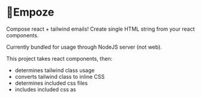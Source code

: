 # 📨Empoze
 Compose react + tailwind emails! Create single HTML string from your react components.

Currently bundled for usage through NodeJS server (not web).


This project takes react components, then:
- determines tailwind class usage
- converts tailwind class to inline CSS
- determines included css files
- includes included css as <style> tags

The end result is: Tailwind CSS V3 classes + Custom external CSS + React Components (use them as you normally would: nesting, props, etc). All outputted to a programmatic HTML string (which currently is output to a .html file in deploy folder).

Uses react, tailwindcss v3, juice, babel, webpack, mailwind.




Readme to be updated shortly.
